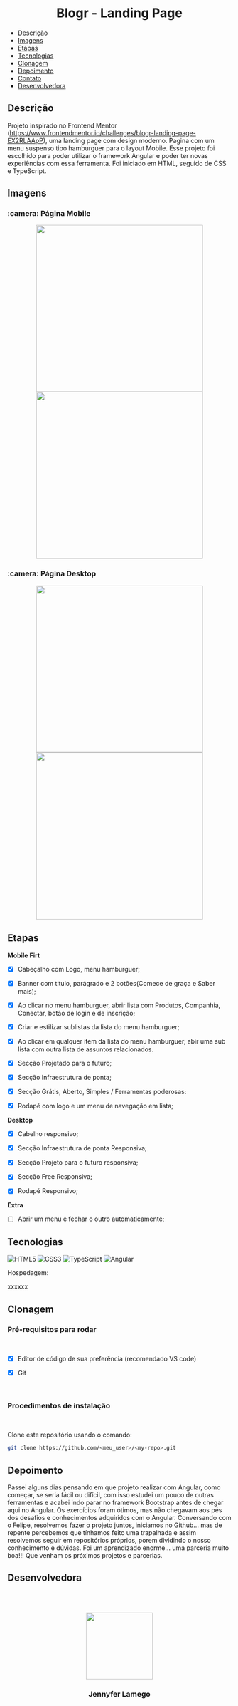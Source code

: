 # <h1 align = "center">Blogr - Landing Page</h1>

 - [Descrição](#descrição)
 - [Imagens](#imagens)
 - [Etapas](#etapas)
 - [Tecnologias](#tecnologias)
 - [Clonagem](#clonagem)
 - [Depoimento](#depoimento)
 - [Contato](#contato)
 - [Desenvolvedora](#desenvolvedora)

## Descrição

Projeto inspirado no Frontend Mentor (https://www.frontendmentor.io/challenges/blogr-landing-page-EX2RLAApP), uma landing page com design moderno. Pagina com um menu suspenso tipo hamburguer para o layout Mobile. Esse projeto foi escolhido para poder utilizar o framework Angular e poder ter novas experiências com essa ferramenta. Foi iniciado em HTML, seguido de CSS e TypeScript. 


## Imagens

<h3> :camera: Página Mobile</h3>

<div align="center">
<img  src = "https://user-images.githubusercontent.com/97410860/212763985-7795b4a1-ed57-4cfc-a3b9-d1a5e28a4f90.png" width = "375px"/>
<img  src = "https://user-images.githubusercontent.com/97410860/212763996-8d7e19aa-05bd-4e48-b92d-2c955506240f.png" width = "375px"/>
</div>

<h3> :camera: Página Desktop</h3>
<div align="center">
<img  src = "https://user-images.githubusercontent.com/97410860/212763993-dd6f843f-6f3a-40be-9faa-6a40e8c2037d.png" width = "375px"/>
<img  src = "https://user-images.githubusercontent.com/97410860/212763998-f0fbbceb-2e1c-40b7-9302-43d852af641b.png" width = "375px"/>
</div>

## Etapas

**Mobile Firt**

 - [x] Cabeçalho com Logo, menu hamburguer;

 - [x] Banner com titulo, parágrado e 2 botões(Comece de graça e Saber mais);

 - [x] Ao clicar no menu hamburguer, abrir lista com Produtos, Companhia, Conectar, botão de login e de inscrição;

 - [x] Criar e estilizar sublistas da lista do menu hamburguer;

 - [x] Ao clicar em qualquer item da lista do menu hamburguer, abir uma sub lista com outra lista de assuntos relacionados.

 - [x] Secção Projetado para o futuro; 

 - [x] Secção Infraestrutura de ponta;

 - [x] Secção Grátis, Aberto, Simples / Ferramentas poderosas:

 - [x] Rodapé com logo e um menu de navegação em lista;

**Desktop**

 - [x] Cabelho responsivo;

 - [x] Secção Infraestrutura de ponta Responsiva;

 - [x] Secção Projeto para o futuro responsiva;

 - [x] Secção Free Responsiva;

 - [x] Rodapé Responsivo;

**Extra**

 - [ ] Abrir um menu e fechar o outro automaticamente;
 
## Tecnologias

 ![HTML5](https://img.shields.io/badge/html5-%23E34F26.svg?style=for-the-badge&logo=html5&logoColor=white) ![CSS3](https://img.shields.io/badge/css3-%231572B6.svg?style=for-the-badge&logo=css3&logoColor=white) ![TypeScript](https://img.shields.io/badge/TypeScript-007ACC?style=for-the-badge&logo=typescript&logoColor=white) ![Angular](https://img.shields.io/badge/Angular-DD0031?style=for-the-badge&logo=angular&logoColor=white) 
 
Hospedagem:

 xxxxxx


 ## Clonagem

 ### Pré-requisitos para rodar <a name="id05"></a>

<br />

- [x] Editor de código de sua preferência (recomendado VS code)
- [x] Git


<br />

### Procedimentos de instalação <a name="id06"></a>

<br />

Clone este repositório usando o comando:

```bash
git clone https://github.com/<meu_user>/<my-repo>.git
```

 
## Depoimento

Passei alguns dias pensando em que projeto realizar com Angular, como começar, se seria fácil ou difícil, com isso estudei um pouco de outras ferramentas e acabei indo parar no framework Bootstrap antes de chegar aqui no Angular. Os exercícios foram ótimos, mas não chegavam aos pés dos desafios e conhecimentos adquiridos com o Angular. Conversando com o Felipe, resolvemos fazer o projeto juntos, iniciamos no Github... mas de repente percebemos que tínhamos feito uma trapalhada e assim resolvemos seguir em repositórios próprios, porem dividindo o nosso conhecimento e dúvidas. 
Foi um aprendizado enorme... uma parceria muito boa!!! Que venham os próximos projetos e parcerias. 
 


## Desenvolvedora

<br><br>
<div align="center">
<img  src = "https://user-images.githubusercontent.com/97410860/212765655-361def29-f259-48d1-af01-36bd93380510.jpg" width = "150px"/>
<h3>Jennyfer Lamego</h3>
</div>

